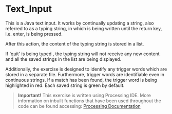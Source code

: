 # Text_Input
This is a Java text input. It works by continually updating a string, also referred to as a typing string, in which is being written until the return key, i.e. enter, is being pressed.

 After this action, the content of the typing string is stored in a list.

 If 'quit' is being typed , the typing string will not receive any new content and all the saved strings in the list are being displayed. 

Additionally, the exercise is designed to identify any trigger words which are stored in a separate file. Furthermore, trigger words are identifiable even in continuous strings. If a match has been found, the trigger word is being highlighted in red. Each saved string is green by default.

> **Important!**
> This exercise is written using Processing IDE. More information on inbuilt functions that have been used throughout the code can be found accessing: 
[Processing Documentation](https://processing.org/reference/)

<!--stackedit_data:
eyJoaXN0b3J5IjpbNDA2MTAzNTQ1LC0xNzg2NTQ0MzgxLDIwMD
k5NTUwMDUsMTg4OTExMjI4N119
-->